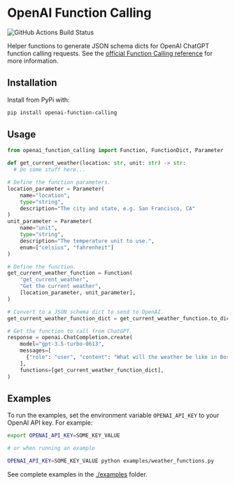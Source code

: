 # OpenAI Function Calling

![GitHub Actions Build Status](https://github.com/jakecyr/openai-function-calling/actions/workflows/test-application.yml/badge.svg)

Helper functions to generate JSON schema dicts for OpenAI ChatGPT function calling requests. See the [official Function Calling reference](https://platform.openai.com/docs/guides/gpt/function-calling) for more information.

## Installation

Install from PyPi with:

```bash
pip install openai-function-calling
```

## Usage

```python
from openai_function_calling import Function, FunctionDict, Parameter

def get_current_weather(location: str, unit: str) -> str:
  # Do some stuff here...

# Define the function parameters.
location_parameter = Parameter(
    name="location",
    type="string",
    description="The city and state, e.g. San Francisco, CA"
)
unit_parameter = Parameter(
    name="unit",
    type="string",
    description="The temperature unit to use.",
    enum=["celsius", "fahrenheit"]
)

# Define the function.
get_current_weather_function = Function(
    "get_current_weather",
    "Get the current weather",
    [location_parameter, unit_parameter],
)

# Convert to a JSON schema dict to send to OpenAI.
get_current_weather_function_dict = get_current_weather_function.to_dict()

# Get the function to call from ChatGPT.
response = openai.ChatCompletion.create(
    model="gpt-3.5-turbo-0613",
    messages=[
      {"role": "user", "content": "What will the weather be like in Boston, MA tomorrow?"}
    ],
    functions=[get_current_weather_function_dict],
)
```

## Examples

To run the examples, set the environment variable `OPENAI_API_KEY` to your OpenAI API key. For example:

```bash
export OPENAI_API_KEY=SOME_KEY_VALUE

# or when running an example

OPENAI_API_KEY=SOME_KEY_VALUE python examples/weather_functions.py
```

See complete examples in the [./examples](https://github.com/jakecyr/openai-function-calling/tree/master/examples) folder.

